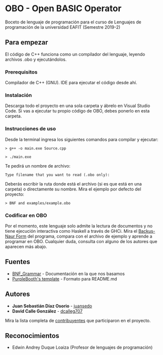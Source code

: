 # OBO - Open BASIC Operator 

Boceto de lenguaje de programación para el curso de Lenguajes de programación de la universidad EAFIT (Semestre 2019-2)

## Para empezar

El código de C++ funciona como un compilador del lenguaje, leyendo archivos .obo y ejecutándolos.

### Prerequisitos

Compilador de C++ (GNU).
IDE para ejecutar el código desde ahí.

### Instalación

Descarga todo el proyecto en una sola carpeta y ábrelo en Visual Studio Code. Si vas a ejecutar
tu propio código de OBO, debes ponerlo en esta carpeta.

### Instrucciones de uso

Desde la terminal ingresa los siguientes comandos para compilar y ejecutar:

```
> g++ -o main.exe Source.cpp

> ./main.exe
```

Te pedirá un nombre de archivo:
```
Type filename that you want to read (.obo only):
```
Deberás escribir la ruta donde está el archivo (si es que está en una carpeta) o directamente su nombre.
Mira el ejemplo por defecto del proyecto:
```
> BNF and examples/example.obo
```

### Codificar en OBO

Por el momento, este lenguaje solo admite la lectura de documentos y no tiene ejecución interactiva como
Haskell a través de GHCi. Mira el [Backus-Naur Form](https://github.com/juansedo/Open-BASIC-Operator/blob/master/BNF%20and%20examples/bnf_document) del programa, compara con el archivo de ejemplo y aprende a 
programar en OBO. Cualquier duda, consulta con alguno de los autores que aparecen más abajo.

## Fuentes

* [BNF_Grammar](https://rosettacode.org/wiki/BNF_Grammar) - Documentación en la que nos basamos
* [PurpleBooth's template](https://gist.github.com/PurpleBooth/109311bb0361f32d87a2) - Formato para README.md

## Autores

* **Juan Sebastián Díaz Osorio** - [juansedo](https://github.com/juansedo)
* **David Calle González** - [dcalleg707](https://github.com/dcalleg707)

Mira la lista completa de [contribuyentes](https://github.com/your/project/contributors) que participaron en el proyecto.

## Reconocimientos

* Edwin Andrey Duque Loaiza (Profesor de lenguajes de programación)
